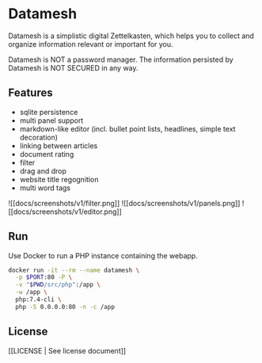 # Datamesh

Datamesh is a simplistic digital Zettelkasten, which helps you to collect and organize information relevant or important for you.

Datamesh is NOT a password manager.
The information persisted by Datamesh is NOT SECURED in any way.

## Features

- sqlite persistence
- multi panel support
- markdown-like editor (incl. bullet point lists, headlines, simple text decoration)
- linking between articles
- document rating
- filter
- drag and drop
- website title regognition
- multi word tags

![[docs/screenshots/v1/filter.png]]
![[docs/screenshots/v1/panels.png]]
![[docs/screenshots/v1/editor.png]]

## Run

Use Docker to run a PHP instance containing the webapp.

```bash
docker run -it --rm --name datamesh \
  -p $PORT:80 -P \
  -v "$PWD/src/php":/app \
  -w /app \
  php:7.4-cli \
  php -S 0.0.0.0:80 -n -c /app
```

## License

[[LICENSE | See license document]]
